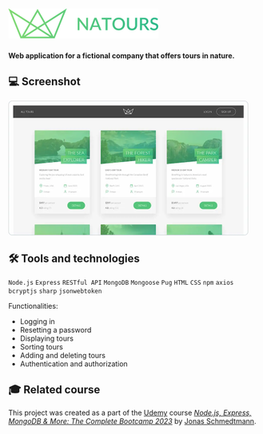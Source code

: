 # <img src="https://github.com/dawidlehai/natours/raw/main/img/logo-green-small-2x.png" alt="Natours logo">

**Web application for a fictional company that offers tours in nature.**

## 💻 Screenshot
<img src="natours-fullstack-screenshot.webp" alt="Screenshot of the Natours website" width="480px">

## 🛠️ Tools and technologies
`Node.js` `Express` `RESTful API` `MongoDB` `Mongoose` `Pug` `HTML` `CSS` `npm` `axios` `bcryptjs` `sharp` `jsonwebtoken`

Functionalities:
- Logging in
- Resetting a password
- Displaying tours
- Sorting tours
- Adding and deleting tours
- Authentication and authorization

## 🎓 Related course
This project was created as a part of the [Udemy](https://www.udemy.com/ 'Udemy') course [_Node.js, Express, MongoDB & More: The Complete Bootcamp 2023_](https://www.udemy.com/course/nodejs-express-mongodb-bootcamp/ 'See this course on Udemy') by [Jonas Schmedtmann](https://twitter.com/jonasschmedtman 'Jonas Schmedtmann on Twitter').
